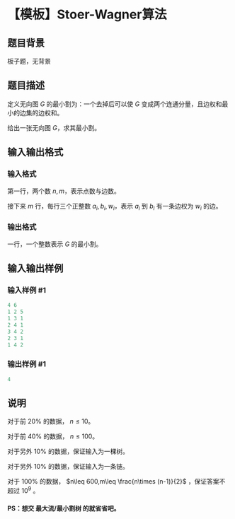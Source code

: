 # 【模板】Stoer-Wagner算法

## 题目背景

板子题，无背景

## 题目描述

定义无向图 $G$ 的最小割为：一个去掉后可以使 $G$ 变成两个连通分量，且边权和最小的边集的边权和。

给出一张无向图 $G$，求其最小割。

## 输入输出格式

### 输入格式

第一行，两个数 $n,m$，表示点数与边数。

接下来 $m$ 行，每行三个正整数 $a_i,b_i,w_i$，表示 $a_i$ 到 $b_i$ 有一条边权为 $w_i$ 的边。

### 输出格式

一行，一个整数表示 $G$ 的最小割。

## 输入输出样例

### 输入样例 #1

```cpp
4 6
1 2 5
1 3 1
2 4 1
3 4 2
2 3 1
1 4 2

```
### 输出样例 #1

```cpp
4
```


## 说明

对于前 $20\%$ 的数据， $n\leq 10$。

对于前 $40\%$ 的数据， $n\leq 100$。

对于另外 $10\%$ 的数据，保证输入为一棵树。

对于另外 $10\%$ 的数据，保证输入为一条链。

对于 $100\%$ 的数据， $n\leq 600,m\leq \frac{n\times (n-1)}{2}$ ，保证答案不超过 $10^9$ 。

#### PS：想交 最大流/最小割树 的就省省吧。

